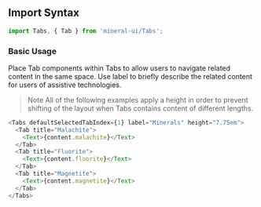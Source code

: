 ## Import Syntax

```javascript
import Tabs, { Tab } from 'mineral-ui/Tabs';
```

### Basic Usage  
Place Tab components within Tabs to allow users to navigate related content in the same space. Use label to briefly describe the related content for users of assistive technologies.
 
> Note
> All of the following examples apply a height in order to prevent shifting of the layout when Tabs contains content of different lengths.


```javascript
<Tabs defaultSelectedTabIndex={1} label="Minerals" height="7.75em">
  <Tab title="Malachite">
    <Text>{content.malachite}</Text>
  </Tab>
  <Tab title="Fluorite">
    <Text>{content.fluorite}</Text>
  </Tab>
  <Tab title="Magnetite">
    <Text>{content.magnetite}</Text>
  </Tab>
</Tabs>
```
